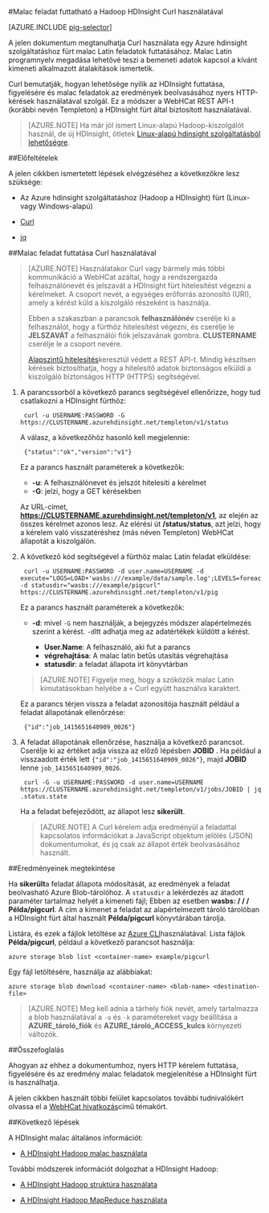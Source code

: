 <properties
   pageTitle="A HDInsight Curl Hadoop malac használata |} Microsoft Azure"
   description="Megtudhatja, hogy miként Curl használja az Azure hdinsight szolgáltatáshoz Hadoop fürt malac Latin feladatok futtatásához."
   services="hdinsight"
   documentationCenter=""
   authors="Blackmist"
   manager="jhubbard"
   editor="cgronlun"
    tags="azure-portal"/>

<tags
   ms.service="hdinsight"
   ms.devlang="na"
   ms.topic="article"
   ms.tgt_pltfrm="na"
   ms.workload="big-data"
   ms.date="08/23/2016"
   ms.author="larryfr"/>

#<a name="run-pig-jobs-with-hadoop-on-hdinsight-by-using-curl"></a>Malac feladat futtatható a Hadoop HDInsight Curl használatával

[AZURE.INCLUDE [pig-selector](../../includes/hdinsight-selector-use-pig.md)]

A jelen dokumentum megtanulhatja Curl használata egy Azure hdinsight szolgáltatáshoz fürt malac Latin feladatok futtatásához. Malac Latin programnyelv megadása lehetővé teszi a bemeneti adatok kapcsol a kívánt kimeneti alkalmazott átalakítások ismertetik.

Curl bemutatják, hogyan lehetősége nyílik az HDInsight futtatása, figyelésére és malac feladatok az eredmények beolvasásához nyers HTTP-kérések használatával szolgál. Ez a módszer a WebHCat REST API-t (korábbi nevén Templeton) a HDInsight fürt által biztosított használatával.

> [AZURE.NOTE] Ha már jól ismert Linux-alapú Hadoop-kiszolgálót használ, de új HDInsight, ötletek [Linux-alapú hdinsight szolgáltatásból lehetőségre](hdinsight-hadoop-linux-information.md).

##<a id="prereq"></a>Előfeltételek

A jelen cikkben ismertetett lépések elvégzéséhez a következőkre lesz szüksége:

* Az Azure hdinsight szolgáltatáshoz (Hadoop a HDInsight) fürt (Linux- vagy Windows-alapú)

* [Curl](http://curl.haxx.se/)

* [jq](http://stedolan.github.io/jq/)

##<a id="curl"></a>Malac feladat futtatása Curl használatával

> [AZURE.NOTE] Használatakor Curl vagy bármely más többi kommunikáció a WebHCat azáltal, hogy a rendszergazda felhasználónevét és jelszavát a HDInsight fürt hitelesítést végezni a kérelmeket. A csoport nevét, a egységes erőforrás azonosító (URI), amely a kérést küld a kiszolgáló részeként is használja.
>
> Ebben a szakaszban a parancsok **felhasználónév** cserélje ki a felhasználót, hogy a fürthöz hitelesítést végezni, és cserélje le **JELSZAVÁT** a felhasználói fiók jelszavának gombra. **CLUSTERNAME** cserélje le a csoport nevére.
>
> [Alapszintű hitelesítés](http://en.wikipedia.org/wiki/Basic_access_authentication)keresztül védett a REST API-t. Mindig készítsen kérések biztosíthatja, hogy a hitelesítő adatok biztonságos elküldi a kiszolgáló biztonságos HTTP (HTTPS) segítségével.

1. A parancssorból a következő parancs segítségével ellenőrizze, hogy tud csatlakozni a HDInsight fürthöz:

        curl -u USERNAME:PASSWORD -G https://CLUSTERNAME.azurehdinsight.net/templeton/v1/status

    A válasz, a következőhöz hasonló kell megjelennie:

        {"status":"ok","version":"v1"}

    Ez a parancs használt paraméterek a következők:

    * **-u**: A felhasználónevet és jelszót hitelesíti a kérelmet
    * **-G**: jelzi, hogy a GET kérésekben

    Az URL-címet, **https://CLUSTERNAME.azurehdinsight.net/templeton/v1**, az elején az összes kérelmet azonos lesz. Az elérési út **/status/status**, azt jelzi, hogy a kérelem való visszatéréshez (más néven Templeton) WebHCat állapotát a kiszolgálón.

2. A következő kód segítségével a fürthöz malac Latin feladat elküldése:

        curl -u USERNAME:PASSWORD -d user.name=USERNAME -d execute="LOGS=LOAD+'wasbs:///example/data/sample.log';LEVELS=foreach+LOGS+generate+REGEX_EXTRACT($0,'(TRACE|DEBUG|INFO|WARN|ERROR|FATAL)',1)+as+LOGLEVEL;FILTEREDLEVELS=FILTER+LEVELS+by+LOGLEVEL+is+not+null;GROUPEDLEVELS=GROUP+FILTEREDLEVELS+by+LOGLEVEL;FREQUENCIES=foreach+GROUPEDLEVELS+generate+group+as+LOGLEVEL,COUNT(FILTEREDLEVELS.LOGLEVEL)+as+count;RESULT=order+FREQUENCIES+by+COUNT+desc;DUMP+RESULT;" -d statusdir="wasbs:///example/pigcurl" https://CLUSTERNAME.azurehdinsight.net/templeton/v1/pig

    Ez a parancs használt paraméterek a következők:

    * **-d**: mivel `-G` nem használják, a bejegyzés módszer alapértelmezés szerint a kérést. `-d`Itt adhatja meg az adatértékek küldött a kérést.

        * **User.Name**: A felhasználó, aki fut a parancs
        * **végrehajtása**: A malac latin betűs utasítás végrehajtása
        * **statusdir**: a feladat állapota írt könyvtárban

    > [AZURE.NOTE] Figyelje meg, hogy a szóközök malac Latin kimutatásokban helyébe a `+` Curl együtt használva karaktert.

    Ez a parancs térjen vissza a feladat azonosítója használt például a feladat állapotának ellenőrzése:

        {"id":"job_1415651640909_0026"}

3. A feladat állapotának ellenőrzése, használja a következő parancsot. Cserélje ki az értéket adja vissza az előző lépésben **JOBID** . Ha például a visszaadott érték lett `{"id":"job_1415651640909_0026"}`, majd **JOBID** lenne `job_1415651640909_0026`.

        curl -G -u USERNAME:PASSWORD -d user.name=USERNAME https://CLUSTERNAME.azurehdinsight.net/templeton/v1/jobs/JOBID | jq .status.state

    Ha a feladat befejeződött, az állapot lesz **sikerült**.

    > [AZURE.NOTE] A Curl kérelem adja eredményül a feladattal kapcsolatos információkat a JavaScript objektum jelölés (JSON) dokumentumokat, és jq csak az állapot érték beolvasásához használt.

##<a id="results"></a>Eredményeinek megtekintése

Ha **sikerült**a feladat állapota módosítását, az eredmények a feladat beolvasható Azure Blob-tárolóhoz. A `statusdir` a lekérdezés az átadott paraméter tartalmaz helyét a kimeneti fájl; Ebben az esetben **wasbs: / / / Példa/pigcurl**. A cím a kimenet a feladat az alapértelmezett tároló tárolóban a HDInsight fürt által használt **Példa/pigcurl** könyvtárában tárolja.

Listára, és ezek a fájlok letöltése az [Azure CLI](../xplat-cli-install.md)használatával. Lista fájlok **Példa/pigcurl**, például a következő parancsot használja:

    azure storage blob list <container-name> example/pigcurl

Egy fájl letöltésére, használja az alábbiakat:

    azure storage blob download <container-name> <blob-name> <destination-file>

> [AZURE.NOTE] Meg kell adnia a tárhely fiók nevét, amely tartalmazza a blob használatával a `-a` és `-k` paramétereket vagy beállítása a **AZURE\_tároló\_fiók** és **AZURE\_tároló\_ACCESS\_kulcs** környezeti változók.

##<a id="summary"></a>Összefoglalás

Ahogyan az ehhez a dokumentumhoz, nyers HTTP kérelem futtatása, figyelésére és az eredmény malac feladatok megjelenítése a HDInsight fürt is használhatja.

A jelen cikkben használt többi felület kapcsolatos további tudnivalókért olvassa el a [WebHCat hivatkozás](https://cwiki.apache.org/confluence/display/Hive/WebHCat+Reference)című témakört.

##<a id="nextsteps"></a>Következő lépések

A HDInsight malac általános információt:

* [A HDInsight Hadoop malac használata](hdinsight-use-pig.md)

További módszerek információt dolgozhat a HDInsight Hadoop:

* [A HDInsight Hadoop struktúra használata](hdinsight-use-hive.md)

* [A HDInsight Hadoop MapReduce használata](hdinsight-use-mapreduce.md)
